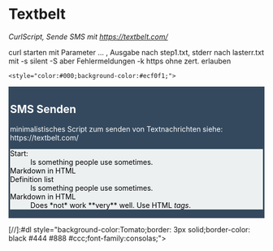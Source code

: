 # Textbelt

*CurlScript,  Sende SMS mit https://textbelt.com/* 

curl starten mit Parameter ... , Ausgabe nach step1.txt, stderr nach lasterr.txt
mit -s silent -S aber Fehlermeldungen -k https ohne zert. erlauben

    <style="color:#000;background-color:#ecf0f1;">
<dl style="color:#fff;background-color:#34495e;border: 3px solid;border-color: #34495e #34495e #34495e #34495e;">
<h2>SMS Senden</h2>
minimalistisches Script zum senden von Textnachrichten siehe: https://textbelt.com/
<dl style="color:#000;background-color:#ecf0f1;">
  <dt> Start:</dt>
  <dd> Is something people use sometimes.</dd>
  <dt> Markdown in HTML</dt>
  <dt> Definition list</dt>
  <dd> Is something people use sometimes.</dd>
  <dt> Markdown in HTML</dt>
  <dd> Does *not* work **very** well. Use HTML <em>tags</em>.</dd>
 </dl>
</dl>
</style>

[//]:#dl style="background-color:Tomato;border: 3px solid;border-color: black #444 #888 #ccc;font-family:consolas;">
